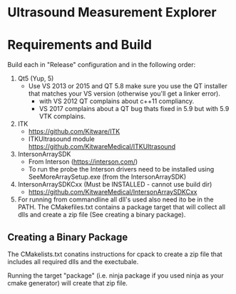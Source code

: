 # Ultrasound Measurement Explorer 


# Requirements and Build

Build each in "Release" configuration and in the following order:
1. Qt5 (Yup, 5)
   + Use VS 2013 or 2015 and QT 5.8 make sure you use the QT installer that matches your VS version (otherwise you'll get a linker error).
     + with VS 2012 QT complains about c++11 compliancy.
     + VS 2017 complains about a QT bug thats fixed in 5.9 but with 5.9 VTK complains.   
2. ITK
   + https://github.com/Kitware/ITK
   + ITKUltrasound module https://github.com/KitwareMedical/ITKUltrasound
3. IntersonArraySDK
   + From Interson (https://interson.com/)
   + To run the probe the Interson drivers need to be installed using SeeMoreArraySetup.exe (from the IntersonArraySDK)
4. IntersonArraySDKCxx (Must be INSTALLED - cannot use build dir)
   + https://github.com/KitwareMedical/IntersonArraySDKCxx
5. For running from commandline all dll's used also need ito be in the PATH. 
   The CMakefiles.txt contains a package target that will collect all dlls and create a zip file (See creating a binary package).


## Creating a Binary Package

The CMakelists.txt conatins instructions for cpack to create a zip file that
includes all required dlls and the exectubale.

Running the target "package" (i.e. ninja package if you used ninja as your cmake generator) 
will create that zip file. 